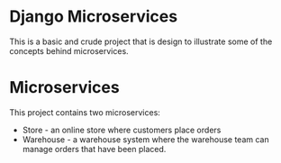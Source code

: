 # Django Microservices
This is a basic and crude project that is design to illustrate some of the concepts behind microservices.

# Microservices
This project contains two microservices:

* Store - an online store where customers place orders
* Warehouse - a warehouse system where the warehouse team can manage orders that have been placed.
